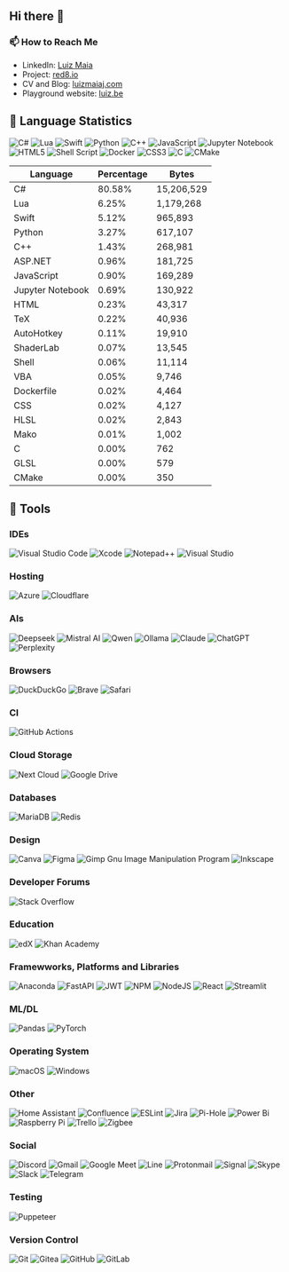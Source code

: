 ## Hi there 👋

### 📫 How to Reach Me

- LinkedIn: [Luiz Maia](https://www.linkedin.com/in/luizcarlosmaiajunior/)
- Project: [red8.io](https://red8.io)
- CV and Blog: [luizmaiaj.com](https://luizmaiaj.com)
- Playground website: [luiz.be](https://luiz.be)

<!-- START LANGUAGE STATS -->
## 🚀 Language Statistics

![C#](https://img.shields.io/badge/c%23-%23239120.svg?style=for-the-badge&logo=csharp&logoColor=white) ![Lua](https://img.shields.io/badge/lua-%232C2D72.svg?style=for-the-badge&logo=lua&logoColor=white) ![Swift](https://img.shields.io/badge/swift-F54A2A?style=for-the-badge&logo=swift&logoColor=white) ![Python](https://img.shields.io/badge/python-3670A0?style=for-the-badge&logo=python&logoColor=ffdd54) ![C++](https://img.shields.io/badge/c++-%2300599C.svg?style=for-the-badge&logo=c%2B%2B&logoColor=white) ![JavaScript](https://img.shields.io/badge/javascript-%23323330.svg?style=for-the-badge&logo=javascript&logoColor=%23F7DF1E) ![Jupyter Notebook](https://img.shields.io/badge/jupyter-%23FA0F00.svg?style=for-the-badge&logo=jupyter&logoColor=white) ![HTML5](https://img.shields.io/badge/html5-%23E34F26.svg?style=for-the-badge&logo=html5&logoColor=white) ![Shell Script](https://img.shields.io/badge/shell_script-%23121011.svg?style=for-the-badge&logo=gnu-bash&logoColor=white) ![Docker](https://img.shields.io/badge/docker-%230db7ed.svg?style=for-the-badge&logo=docker&logoColor=white) ![CSS3](https://img.shields.io/badge/css3-%231572B6.svg?style=for-the-badge&logo=css3&logoColor=white) ![C](https://img.shields.io/badge/c-%2300599C.svg?style=for-the-badge&logo=c&logoColor=white) ![CMake](https://img.shields.io/badge/CMake-%23008FBA.svg?style=for-the-badge&logo=cmake&logoColor=white)

| Language | Percentage | Bytes |
|----------|------------|-------|
| C# | 80.58% | 15,206,529 |
| Lua | 6.25% | 1,179,268 |
| Swift | 5.12% | 965,893 |
| Python | 3.27% | 617,107 |
| C++ | 1.43% | 268,981 |
| ASP.NET | 0.96% | 181,725 |
| JavaScript | 0.90% | 169,289 |
| Jupyter Notebook | 0.69% | 130,922 |
| HTML | 0.23% | 43,317 |
| TeX | 0.22% | 40,936 |
| AutoHotkey | 0.11% | 19,910 |
| ShaderLab | 0.07% | 13,545 |
| Shell | 0.06% | 11,114 |
| VBA | 0.05% | 9,746 |
| Dockerfile | 0.02% | 4,464 |
| CSS | 0.02% | 4,127 |
| HLSL | 0.02% | 2,843 |
| Mako | 0.01% | 1,002 |
| C | 0.00% | 762 |
| GLSL | 0.00% | 579 |
| CMake | 0.00% | 350 |

<!-- END LANGUAGE STATS -->

## 🔧 Tools
### IDEs
![Visual Studio Code](https://img.shields.io/badge/Visual%20Studio%20Code-0078d7.svg?style=for-the-badge&logo=visual-studio-code&logoColor=white) ![Xcode](https://img.shields.io/badge/Xcode-007ACC?style=for-the-badge&logo=Xcode&logoColor=white) ![Notepad++](https://img.shields.io/badge/Notepad++-90E59A.svg?style=for-the-badge&logo=notepad%2b%2b&logoColor=black) ![Visual Studio](https://img.shields.io/badge/Visual%20Studio-5C2D91.svg?style=for-the-badge&logo=visual-studio&logoColor=white)

### Hosting
![Azure](https://img.shields.io/badge/azure-%230072C6.svg?style=for-the-badge&logo=microsoftazure&logoColor=white) ![Cloudflare](https://img.shields.io/badge/Cloudflare-F38020?style=for-the-badge&logo=Cloudflare&logoColor=white)


### AIs
![Deepseek](https://img.shields.io/badge/Deepseek-000000?style=for-the-badge&logoColor=white) 
![Mistral AI](https://img.shields.io/badge/Mistral_AI-5540C7?style=for-the-badge&logoColor=white) 
![Qwen](https://img.shields.io/badge/Qwen-FF6B6B?style=for-the-badge&logoColor=white) 
![Ollama](https://img.shields.io/badge/Ollama-FF1B2D?style=for-the-badge&logoColor=white) 
![Claude](https://img.shields.io/badge/Claude-000000?style=for-the-badge&logo=anthropic&logoColor=white)
![ChatGPT](https://img.shields.io/badge/chatGPT-74aa9c?style=for-the-badge&logo=openai&logoColor=white) ![Perplexity](https://img.shields.io/badge/perplexity-000000?style=for-the-badge&logo=perplexity&logoColor=088F8F)

### Browsers
![DuckDuckGo](https://img.shields.io/badge/duckduckgo-de5833?style=for-the-badge&logo=duckduckgo&logoColor=white) ![Brave](https://img.shields.io/badge/Brave-FB542B?style=for-the-badge&logo=Brave&logoColor=white) ![Safari](https://img.shields.io/badge/Safari-000000?style=for-the-badge&logo=Safari&logoColor=white)

### CI
![GitHub Actions](https://img.shields.io/badge/github%20actions-%232671E5.svg?style=for-the-badge&logo=githubactions&logoColor=white)

### Cloud Storage
![Next Cloud](https://img.shields.io/badge/Next%20Cloud-0B94DE?style=for-the-badge&logo=nextcloud&logoColor=white) ![Google Drive](https://img.shields.io/badge/Google%20Drive-4285F4?style=for-the-badge&logo=googledrive&logoColor=white)

### Databases
![MariaDB](https://img.shields.io/badge/MariaDB-003545?style=for-the-badge&logo=mariadb&logoColor=white) ![Redis](https://img.shields.io/badge/redis-%23DD0031.svg?style=for-the-badge&logo=redis&logoColor=white)

### Design
![Canva](https://img.shields.io/badge/Canva-%2300C4CC.svg?style=for-the-badge&logo=Canva&logoColor=white) ![Figma](https://img.shields.io/badge/figma-%23F24E1E.svg?style=for-the-badge&logo=figma&logoColor=white) ![Gimp Gnu Image Manipulation Program](https://img.shields.io/badge/Gimp-657D8B?style=for-the-badge&logo=gimp&logoColor=FFFFFF) ![Inkscape](https://img.shields.io/badge/Inkscape-e0e0e0?style=for-the-badge&logo=inkscape&logoColor=080A13)

### Developer Forums
![Stack Overflow](https://img.shields.io/badge/-Stackoverflow-FE7A16?style=for-the-badge&logo=stack-overflow&logoColor=white)

### Education
![edX](https://img.shields.io/badge/edX-%2302262B.svg?style=for-the-badge&logo=edX&logoColor=white) ![Khan Academy](https://img.shields.io/badge/KhanAcademy-%2314BF96.svg?style=for-the-badge&logo=KhanAcademy&logoColor=white)

### Framewworks, Platforms and Libraries
![Anaconda](https://img.shields.io/badge/Anaconda-%2344A833.svg?style=for-the-badge&logo=anaconda&logoColor=white) ![FastAPI](https://img.shields.io/badge/FastAPI-005571?style=for-the-badge&logo=fastapi) ![JWT](https://img.shields.io/badge/JWT-black?style=for-the-badge&logo=JSON%20web%20tokens) ![NPM](https://img.shields.io/badge/NPM-%23CB3837.svg?style=for-the-badge&logo=npm&logoColor=white) ![NodeJS](https://img.shields.io/badge/node.js-6DA55F?style=for-the-badge&logo=node.js&logoColor=white) ![React](https://img.shields.io/badge/react-%2320232a.svg?style=for-the-badge&logo=react&logoColor=%2361DAFB) ![Streamlit](https://img.shields.io/badge/Streamlit-%23FE4B4B.svg?style=for-the-badge&logo=streamlit&logoColor=white)

### ML/DL
![Pandas](https://img.shields.io/badge/pandas-%23150458.svg?style=for-the-badge&logo=pandas&logoColor=white) ![PyTorch](https://img.shields.io/badge/PyTorch-%23EE4C2C.svg?style=for-the-badge&logo=PyTorch&logoColor=white)

### Operating System
![macOS](https://img.shields.io/badge/mac%20os-000000?style=for-the-badge&logo=macos&logoColor=F0F0F0) ![Windows](https://img.shields.io/badge/Windows-0078D6?style=for-the-badge&logo=windows&logoColor=white)

### Other
![Home Assistant](https://img.shields.io/badge/home%20assistant-%2341BDF5.svg?style=for-the-badge&logo=home-assistant&logoColor=white) ![Confluence](https://img.shields.io/badge/confluence-%23172BF4.svg?style=for-the-badge&logo=confluence&logoColor=white) ![ESLint](https://img.shields.io/badge/ESLint-4B3263?style=for-the-badge&logo=eslint&logoColor=white) ![Jira](https://img.shields.io/badge/jira-%230A0FFF.svg?style=for-the-badge&logo=jira&logoColor=white) ![Pi-Hole](https://img.shields.io/badge/pihole-%2396060C.svg?style=for-the-badge&logo=pi-hole&logoColor=white) ![Power Bi](https://img.shields.io/badge/power_bi-F2C811?style=for-the-badge&logo=powerbi&logoColor=black) ![Raspberry Pi](https://img.shields.io/badge/-Raspberry_Pi-C51A4A?style=for-the-badge&logo=Raspberry-Pi) ![Trello](https://img.shields.io/badge/Trello-%23026AA7.svg?style=for-the-badge&logo=Trello&logoColor=white) ![Zigbee](https://img.shields.io/badge/zigbee-%23EB0443.svg?style=for-the-badge&logo=zigbee&logoColor=white)

### Social
![Discord](https://img.shields.io/badge/Discord-%235865F2.svg?style=for-the-badge&logo=discord&logoColor=white) ![Gmail](https://img.shields.io/badge/Gmail-D14836?style=for-the-badge&logo=gmail&logoColor=white) ![Google Meet](https://img.shields.io/badge/Google%20Meet-00897B?style=for-the-badge&logo=google-meet&logoColor=white) ![Line](https://img.shields.io/badge/Line-00C300?style=for-the-badge&logo=line&logoColor=white) ![Protonmail](https://img.shields.io/badge/ProtonMail-8B89CC?style=for-the-badge&logo=protonmail&logoColor=white) ![Signal](https://img.shields.io/badge/Signal-%23039BE5.svg?style=for-the-badge&logo=Signal&logoColor=white) ![Skype](https://img.shields.io/badge/Skype-%2300AFF0.svg?style=for-the-badge&logo=Skype&logoColor=white) ![Slack](https://img.shields.io/badge/Slack-4A154B?style=for-the-badge&logo=slack&logoColor=white) ![Telegram](https://img.shields.io/badge/Telegram-2CA5E0?style=for-the-badge&logo=telegram&logoColor=white)

### Testing
![Puppeteer](https://img.shields.io/badge/Puppeteer-white.svg?style=for-the-badge&logo=Puppeteer&logoColor=black)

### Version Control
![Git](https://img.shields.io/badge/git-%23F05033.svg?style=for-the-badge&logo=git&logoColor=white) ![Gitea](https://img.shields.io/badge/Gitea-34495E?style=for-the-badge&logo=gitea&logoColor=5D9425) ![GitHub](https://img.shields.io/badge/github-%23121011.svg?style=for-the-badge&logo=github&logoColor=white) ![GitLab](https://img.shields.io/badge/gitlab-%23181717.svg?style=for-the-badge&logo=gitlab&logoColor=white)
